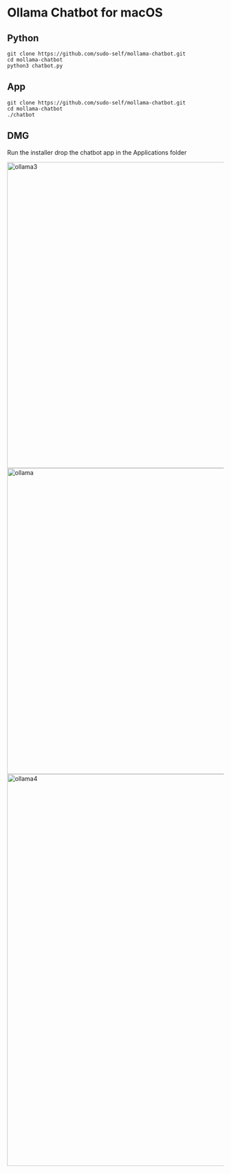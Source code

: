 # Ollama Chatbot for macOS

## Python

```
git clone https://github.com/sudo-self/mollama-chatbot.git
cd mollama-chatbot
python3 chatbot.py
```

## App

```
git clone https://github.com/sudo-self/mollama-chatbot.git
cd mollama-chatbot
./chatbot
```

## DMG

Run the installer drop the chatbot app in the Applications folder

<img width="712" alt="ollama3" src="https://github.com/user-attachments/assets/39eb8ad4-8592-4474-9a4d-2917c5423ba7" />

<img width="712" alt="ollama" src="https://github.com/user-attachments/assets/0f4339b4-3159-408c-b535-f1ced6542da3" />

<img width="912" alt="ollama4" src="https://github.com/user-attachments/assets/77bb8d59-5a83-4cac-973b-75304ab53ae6" />
